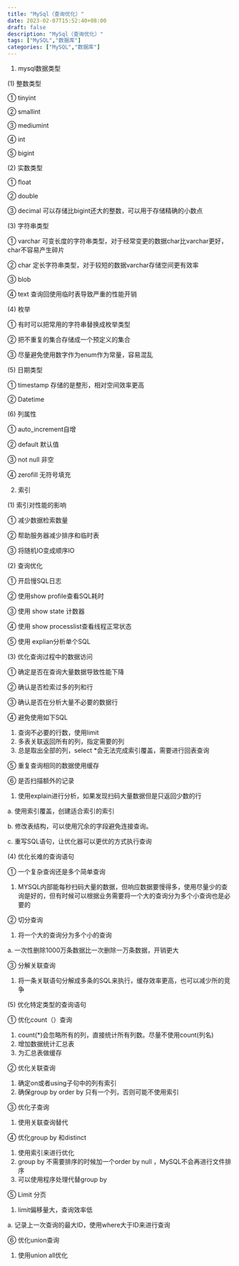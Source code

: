 ```yaml
---
title: "MySql（查询优化）"
date: 2023-02-07T15:52:40+08:00
draft: false
description: "MySql（查询优化）"
tags: ["MySQL","数据库"]
categories: ["MySQL","数据库"]
---
```


1. mysql数据类型

(1) 整数类型

① tinyint

② smallint

③ mediumint

④ int

⑤ bigint

(2) 实数类型

① float

② double

③ decimal 可以存储比bigint还大的整数，可以用于存储精确的小数点

(3) 字符串类型

① varchar 可变长度的字符串类型，对于经常变更的数据char比varchar更好，char不容易产生碎片

② char 定长字符串类型，对于较短的数据varchar存储空间更有效率

③ blob

④ text 查询回使用临时表导致严重的性能开销

(4) 枚举

① 有时可以把常用的字符串替换成枚举类型

② 把不重复的集合存储成一个预定义的集合

③ 尽量避免使用数字作为enum作为常量，容易混乱

(5) 日期类型

① timestamp 存储的是整形，相对空间效率更高

② Datetime

(6) 列属性

① auto_increment自增

② default 默认值

③ not null 非空

④ zerofill 无符号填充

2. 索引

(1) 索引对性能的影响

① 减少数据检索数量

② 帮助服务器减少排序和临时表

③ 将随机IO变成顺序IO

(2) 查询优化

① 开启慢SQL日志

② 使用show profile查看SQL耗时

③ 使用 show state 计数器

④ 使用 show processlist查看线程正常状态

⑤ 使用 explian分析单个SQL

(3) 优化查询过程中的数据访问

① 确定是否在查询大量数据导致性能下降

② 确认是否检索过多的列和行

③ 确认是否在分析大量不必要的数据行

④ 避免使用如下SQL

1) 查询不必要的行数，使用limit
2) 多表关联返回所有的列，指定需要的列
3) 总是取出全部的列，select *会无法完成索引覆盖，需要进行回表查询

⑤ 重复查询相同的数据使用缓存

⑥ 是否扫描额外的记录

1) 使用explain进行分析，如果发现扫码大量数据但是只返回少数的行

a. 使用索引覆盖，创建适合索引的索引

b. 修改表结构，可以使用冗余的字段避免连接查询。

c. 重写SQL语句，让优化器可以更优的方式执行查询

(4) 优化长难的查询语句

① 一个复杂查询还是多个简单查询

1) MYSQL内部能每秒扫码大量的数据，但响应数据要慢得多，使用尽量少的查询是好的，但有时候可以根据业务需要将一个大的查询分为多个小查询也是必要的

② 切分查询

1) 将一个大的查询分为多个小的查询

a. 一次性删除1000万条数据比一次删除一万条数据，开销更大

③ 分解关联查询

1) 将一条关联语句分解成多条的SQL来执行，缓存效率更高，也可以减少所的竞争

(5) 优化特定类型的查询语句

① 优化count（）查询

1) count(*)会忽略所有的列，直接统计所有列数。尽量不使用count(列名)
2) 增加数据统计汇总表
3) 为汇总表做缓存

② 优化关联查询

1) 确定on或者using子句中的列有索引
2) 确保group by order by 只有一个列，否则可能不使用索引

③ 优化子查询

1) 使用关联查询替代

④ 优化group by 和distinct

1) 使用索引来进行优化
2) group by 不需要排序的时候加一个order by null ，MySQL不会再进行文件排序
3) 可以使用程序处理代替group by

⑤ Limit 分页

1) limit偏移量大，查询效率低

a. 记录上一次查询的最大ID，使用where大于ID来进行查询

⑥ 优化union查询

1) 使用union all优化

